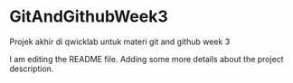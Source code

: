 # GitAndGithubWeek3
Projek akhir di qwicklab untuk materi git and github week 3

I am editing the README file. Adding some more details about the project description.
